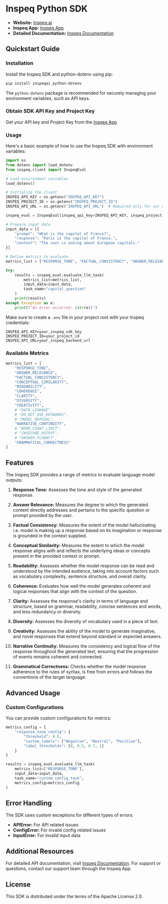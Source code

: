 # Inspeq Python SDK

- **Website:** [Inspeq.ai](https://www.inspeq.ai)
- **Inspeq App:** [Inspeq App](https://platform.inspeq.ai)
- **Detailed Documentation:** [Inspeq Documentation](https://docs.inspeq.ai)

## Quickstart Guide

### Installation

Install the Inspeq SDK and python-dotenv using pip:

```bash
pip install inspeqai python-dotenv
```

The `python-dotenv` package is recommended for securely managing your environment variables, such as API keys.

### Obtain SDK API Key and Project Key

Get your API key and Project Key from the [Inspeq App](https://platform.inspeq.ai)

### Usage

Here's a basic example of how to use the Inspeq SDK with environment variables:

```python
import os
from dotenv import load_dotenv
from inspeq.client import InspeqEval

# Load environment variables
load_dotenv()

# Initialize the client
INSPEQ_API_KEY = os.getenv("INSPEQ_API_KEY")
INSPEQ_PROJECT_ID = os.getenv("INSPEQ_PROJECT_ID")
INSPEQ_API_URL = os.getenv("INSPEQ_API_URL")  # Required only for our on-prem customers

inspeq_eval = InspeqEval(inspeq_api_key=INSPEQ_API_KEY, inspeq_project_id=INSPEQ_PROJECT_ID)

# Prepare input data
input_data = [{
    "prompt": "What is the capital of France?",
    "response": "Paris is the capital of France.",
    "context": "The user is asking about European capitals."
}]

# Define metrics to evaluate
metrics_list = ["RESPONSE_TONE", "FACTUAL_CONSISTENCY", "ANSWER_RELEVANCE"]

try:
    results = inspeq_eval.evaluate_llm_task(
        metrics_list=metrics_list,
        input_data=input_data,
        task_name="capital_question"
    )
    print(results)
except Exception as e:
    print(f"An error occurred: {str(e)}")
```

Make sure to create a `.env` file in your project root with your Inspeq credentials:

```
INSPEQ_API_KEY=your_inspeq_sdk_key
INSPEQ_PROJECT_ID=your_project_id
INSPEQ_API_URL=your_inspeq_backend_url
```

### Available Metrics 

```python
metrics_list = [
    "RESPONSE_TONE",
    "ANSWER_RELEVANCE",
    "FACTUAL_CONSISTENCY",
    "CONCEPTUAL_SIMILARITY",
    "READABILITY",
    "COHERENCE",
    "CLARITY",
    "DIVERSITY",
    "CREATIVITY",
    # "DATA_LEAKAGE",
    # "DO_NOT_USE_KEYWORDS",
    # "MODEL_REFUSAL",
    "NARRATIVE_CONTINUITY",
    # "WORD_COUNT_LIMIT",
    # "INSECURE_OUTPUT",
    # "ANSWER_FLUENCY",
    "GRAMMATICAL_CORRECTNESS"
]
```

## Features

The Inspeq SDK provides a range of metrics to evaluate language model outputs:

1. **Response Tone:** Assesses the tone and style of the generated response.

2. **Answer Relevance:** Measures the degree to which the generated content directly addresses and pertains to the specific question or prompt provided by the user.

3. **Factual Consistency:** Measures the extent of the model hallucinating i.e. model is making up a response based on its imagination or response is grounded in the context supplied.

4. **Conceptual Similarity:** Measures the extent to which the model response aligns with and reflects the underlying ideas or concepts present in the provided context or prompt.

5. **Readability:** Assesses whether the model response can be read and understood by the intended audience, taking into account factors such as vocabulary complexity, sentence structure, and overall clarity.

6. **Coherence:** Evaluates how well the model generates coherent and logical responses that align with the context of the question.

7. **Clarity:** Assesses the response's clarity in terms of language and structure, based on grammar, readability, concise sentences and words, and less redundancy or diversity.

8. **Diversity:** Assesses the diversity of vocabulary used in a piece of text.

9. **Creativity:** Assesses the ability of the model to generate imaginative, and novel responses that extend beyond standard or expected answers.

<!-- 10. **Data Leakage:** Detects whether the model response contains any personal information such as credit card numbers, phone numbers, emails, URLs, etc. -->

<!-- 10. **Do Not Use Keywords:** Identifies and evaluates the use of specific keywords or phrases. -->

<!-- 12. **Model Refusal:** Identifies rejections in the model responses. -->

10. **Narrative Continuity:** Measures the consistency and logical flow of the response throughout the generated text, ensuring that the progression of events remains coherent and connected.

<!-- 14. **Word Count Limit:** Checks if the generated text adheres to specified word limits. -->

<!-- 15. **Insecure Output:** Detects any potentially harmful responses that could lead to system vulnerabilities. Eg. detects any mallicious code, Javascript or Markdown generated by the model that could result in XSS. -->

<!-- 11. **Answer Fluency:** Assesses the smoothness and coherence with which the model generates language that is easily understandable and grammatically correct. -->

11. **Grammatical Correctness:** Checks whether the model response adherence to the rules of syntax, is free from errors and follows the conventions of the target language.

## Advanced Usage

### Custom Configurations

You can provide custom configurations for metrics:

```python
metrics_config = {
    "response_tone_config": {
        "threshold": 0.5,
        "custom_labels": ["Negative", "Neutral", "Positive"],
        "label_thresholds": [0, 0.5, 0.7, 1]
    }
}

results = inspeq_eval.evaluate_llm_task(
    metrics_list=["RESPONSE_TONE"],
    input_data=input_data,
    task_name="custom_config_task",
    metrics_config=metrics_config
)
```

## Error Handling

The SDK uses custom exceptions for different types of errors:

- **APIError:** For API related issues
- **ConfigError:** For invalid config related issues
- **InputError:** For invalid input data

## Additional Resources

For detailed API documentation, visit [Inspeq Documentation](https://docs.inspeq.ai).
For support or questions, contact our support team through the Inspeq App.

## License

This SDK is distributed under the terms of the Apache License 2.0.

